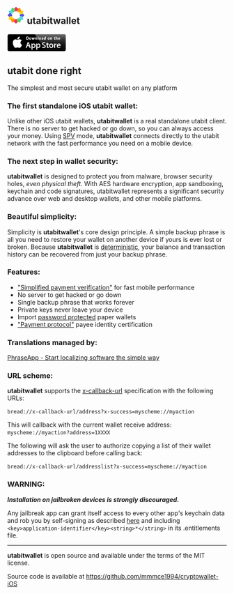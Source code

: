 ![ƀ](/images/icon.png) utabitwallet
----------------------------------

[![download](/images/Download_on_the_App_Store_Badge_US-UK_135x40.png)](https://itunes.apple.com/app/utabitwallet/)

## utabit done right

The simplest and most secure utabit wallet on any platform

### The first standalone iOS utabit wallet:

Unlike other iOS utabit wallets, **utabitwallet** is a real standalone utabit client. There is no server to get hacked or go down, so you can always access your money. Using [SPV](https://en.utabit.it/wiki/Thin_Client_Security#Header-Only_Clients) mode, **utabitwallet** connects directly to the utabit network with the fast performance you need on a mobile device.

### The next step in wallet security:

**utabitwallet** is designed to protect you from malware, browser security holes, *even physical theft*. With AES hardware encryption, app sandboxing, keychain and code signatures, utabitwallet represents a significant security advance over web and desktop wallets, and other mobile platforms.

### Beautiful simplicity:

Simplicity is **utabitwallet**'s core design principle. A simple backup phrase is all you need to restore your wallet on another device if yours is ever lost or broken.  Because **utabitwallet** is [deterministic](https://github.com/utabit/bips/blob/master/bip-0032.mediawiki), your balance and transaction history can be recovered from just your backup phrase.

### Features:

- ["Simplified payment verification"](https://github.com/utabit/bips/blob/master/bip-0037.mediawiki) for fast mobile performance
- No server to get hacked or go down
- Single backup phrase that works forever
- Private keys never leave your device
- Import [password protected](https://github.com/utabit/bips/blob/master/bip-0038.mediawiki) paper wallets
- ["Payment protocol"](https://github.com/utabit/bips/blob/master/bip-0070.mediawiki) payee identity certification

### Translations managed by:

[PhraseApp - Start localizing software the simple way](https://phraseapp.com)

### URL scheme:

**utabitwallet** supports the [x-callback-url](http://x-callback-url.com) specification with the following URLs:

```
bread://x-callback-url/address?x-success=myscheme://myaction
```

This will callback with the current wallet receive address: `myscheme://myaction?address=1XXXX`

The following will ask the user to authorize copying a list of their wallet addresses to the clipboard before calling back:

```
bread://x-callback-url/addresslist?x-success=myscheme://myaction
```

### WARNING:

***Installation on jailbroken devices is strongly discouraged.***

Any jailbreak app can grant itself access to every other app's keychain data and rob you by self-signing as described [here](http://www.saurik.com/id/8) and including `<key>application-identifier</key><string>*</string>` in its .entitlements file.

---

**utabitwallet** is open source and available under the terms of the MIT license.

Source code is available at https://github.com/mmmce1994/cryptowallet-iOS
